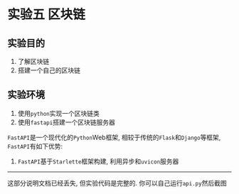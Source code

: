 # 实验五 区块链

## 实验目的

1. 了解区块链
2. 搭建一个自己的区块链

## 实验环境

1. 使用`python`实现一个区块链类
2. 使用`fastapi`搭建一个区块链服务器

`FastAPI`是一个现代化的`Python`Web框架, 相较于传统的`Flask`和`Django`等框架, `FastAPI`有如下优势:

1. `FastAPI`基于`Starlette`框架构建, 利用异步和`uvicon`服务器

---

这部分说明文档已经丢失, 但实验代码是完整的. 你可以自己运行`api.py`然后截图
